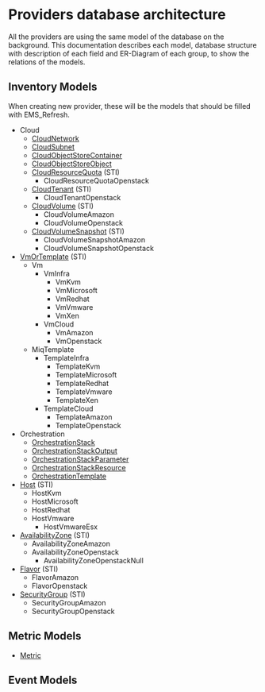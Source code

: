 # Providers database architecture

All the providers are using the same model of the database on the
background. This documentation describes each model, database
structure with description of each field and ER-Diagram of each
group, to show the relations of the models.

## Inventory Models

When creating new provider, these will be the models that should
be filled with EMS_Refresh.

* Cloud
  * [CloudNetwork](providers_database_architecture/cloud_network.md)
  * [CloudSubnet](providers_database_architecture/cloud_subnet.md)
  * [CloudObjectStoreContainer](providers_database_architecture/cloud_object_store_container.md)
  * [CloudObjectStoreObject](providers_database_architecture/cloud_object_store_object.md)
  * [CloudResourceQuota](providers_database_architecture/cloud_resource_quota.md) (STI)
    * CloudResourceQuotaOpenstack
  * [CloudTenant](providers_database_architecture/cloud_tenant.md) (STI)
    * CloudTenantOpenstack
  * [CloudVolume](providers_database_architecture/cloud_volume.md) (STI)
    * CloudVolumeAmazon
    * CloudVolumeOpenstack
  * [CloudVolumeSnapshot](providers_database_architecture/cloud_volume_snapshot.md) (STI)
    * CloudVolumeSnapshotAmazon
    * CloudVolumeSnapshotOpenstack
* [VmOrTemplate](providers_database_architecture/vm_or_template.md) (STI)
  * Vm
    * VmInfra
      * VmKvm
      * VmMicrosoft
      * VmRedhat
      * VmVmware
      * VmXen
    * VmCloud
      * VmAmazon
      * VmOpenstack
  * MiqTemplate
    * TemplateInfra
      * TemplateKvm
      * TemplateMicrosoft
      * TemplateRedhat
      * TemplateVmware
      * TemplateXen
    * TemplateCloud
      * TemplateAmazon
      * TemplateOpenstack
* Orchestration
  * [OrchestrationStack](providers_database_architecture/orchestration_stack.md)
  * [OrchestrationStackOutput](providers_database_architecture/orchestration_stack_output.md)
  * [OrchestrationStackParameter](providers_database_architecture/orchestration_stack_parameter.md)
  * [OrchestrationStackResource](providers_database_architecture/orchestration_stack_resource.md)
  * [OrchestrationTemplate](providers_database_architecture/orchestration_template.md)
* [Host](providers_database_architecture/host.md) (STI)
  * HostKvm
  * HostMicrosoft
  * HostRedhat
  * HostVmware
    * HostVmwareEsx
* [AvailabilityZone](providers_database_architecture/availability_zone.md) (STI)
  * AvailabilityZoneAmazon
  * AvailabilityZoneOpenstack
    * AvailabilityZoneOpenstackNull
* [Flavor](providers_database_architecture/flavor.md) (STI)
  * FlavorAmazon
  * FlavorOpenstack
* [SecurityGroup](providers_database_architecture/security_group.md) (STI)
  * SecurityGroupAmazon
  * SecurityGroupOpenstack

## Metric Models

* [Metric](providers_database_architecture/metric.md)

## Event Models
